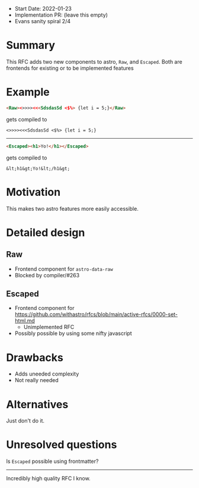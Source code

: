 - Start Date: 2022-01-23
- Implementation PR: (leave this empty)
- Evans sanity spiral 2/4

# Summary
This RFC adds two new components to astro, `Raw`, and `Escaped`. Both are frontends for existing or to be implemented features
# Example
```html
<Raw><>>>><<<SdsdasSd <$%> {let i = 5;}</Raw>
```
gets compiled to
```
<>>>><<<SdsdasSd <$%> {let i = 5;}
```
---
```html
<Escaped><h1>Yo!</h1></Escaped>
```
gets compiled to
```
&lt;h1&gt;Yo!&lt;/h1&gt;
```
# Motivation
This makes two astro features more easily accessible. 
# Detailed design
## Raw
- Frontend component for `astro-data-raw`
- Blocked by compiler/#263
## Escaped
* Frontend component for https://github.com/withastro/rfcs/blob/main/active-rfcs/0000-set-html.md
	* Unimplemented RFC
* Possibly possible by using some nifty javascript
# Drawbacks
- Adds uneeded complexity
- Not really needed
# Alternatives
Just don't do it.
# Unresolved questions
Is `Escaped` possible using frontmatter?

---

Incredibly high quality RFC I know.